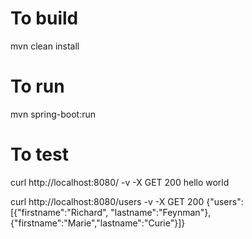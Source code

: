 # To build
mvn clean install


# To run
mvn spring-boot:run


# To test
curl http://localhost:8080/ -v -X GET
200 hello world

curl http://localhost:8080/users -v -X GET
200 {"users":[{"firstname":"Richard", "lastname":"Feynman"},{"firstname":"Marie","lastname":"Curie"}]}
